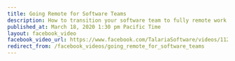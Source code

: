 ```yaml
---
title: Going Remote for Software Teams
description: How to transition your software team to fully remote work.
published_at: March 18, 2020 1:30 pm Pacific Time
layout: facebook_video
facebook_video_url: https://www.facebook.com/TalariaSoftware/videos/1121376858217220/
redirect_from: /facebook_videos/going_remote_for_software_teams
---
```

